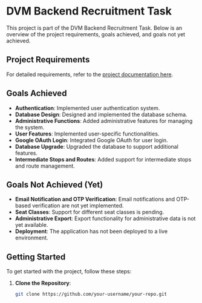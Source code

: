 # DVM Backend Recruitment Task

This project is part of the DVM Backend Recruitment Task. Below is an overview of the project requirements, goals achieved, and goals not yet achieved.

## Project Requirements

For detailed requirements, refer to the [project documentation here](https://indigo-gastonia-790.notion.site/DVM-Sem-2-Recruitment-Task-1886e2d9336a808da55bdda304e3b2f8).

## Goals Achieved

- **Authentication**: Implemented user authentication system.
- **Database Design**: Designed and implemented the database schema.
- **Administrative Functions**: Added administrative features for managing the system.
- **User Features**: Implemented user-specific functionalities.
- **Google OAuth Login**: Integrated Google OAuth for user login.
- **Database Upgrade**: Upgraded the database to support additional features.
- **Intermediate Stops and Routes**: Added support for intermediate stops and route management.

## Goals Not Achieved (Yet)

- **Email Notification and OTP Verification**: Email notifications and OTP-based verification are not yet implemented.
- **Seat Classes**: Support for different seat classes is pending.
- **Administrative Export**: Export functionality for administrative data is not yet available.
- **Deployment**: The application has not been deployed to a live environment.

## Getting Started

To get started with the project, follow these steps:

1. **Clone the Repository**:
   ```bash
   git clone https://github.com/your-username/your-repo.git

